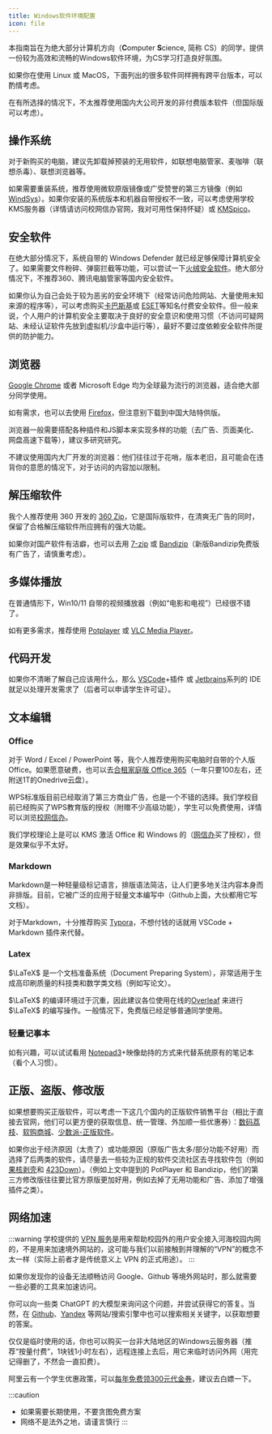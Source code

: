 ```yaml
---
title: Windows软件环境配置
icon: file
---
```


本指南旨在为绝大部分计算机方向（**C**omputer **S**cience, 简称 CS）的同学，提供一份较为高效和流畅的Windows软件环境，为CS学习打造良好氛围。

如果你在使用 Linux 或 MacOS，下面列出的很多软件同样拥有跨平台版本，可以酌情考虑。

在有所选择的情况下，不太推荐使用国内大公司开发的非付费版本软件（但国际版可以考虑）。

## 操作系统

对于新购买的电脑，建议先卸载掉预装的无用软件，如联想电脑管家、麦咖啡（联想杀毒）、联想浏览器等。

如果需要重装系统，推荐使用微软原版镜像或广受赞誉的第三方镜像（例如 [WindSys](https://windsys.win/)）。如果你安装的系统版本和机器自带授权不一致，可以考虑使用学校KMS服务器（详情请访问校网信办官网，我对可用性保持怀疑）或 [KMSpico](https://kmspico.io/)。

## 安全软件

在绝大部分情况下，系统自带的 Windows Defender 就已经足够保障计算机安全了。如果需要文件粉碎、弹窗拦截等功能，可以尝试一下[火绒安全软件](https://huorong.cn/)。绝大部分情况下，不推荐360、腾讯电脑管家等国内安全软件。

如果你认为自己会处于较为恶劣的安全环境下（经常访问危险网站、大量使用未知来源的程序等），可以考虑购买[卡巴斯基](https://www.kaspersky.com.cn/)或 [ESET](https://www.eset.com/cn/)等知名付费安全软件。但一般来说，个人用户的计算机安全主要取决于良好的安全意识和使用习惯（不访问可疑网站、未经认证软件先放到虚拟机/沙盒中运行等），最好不要过度依赖安全软件所提供的防护能力。

## 浏览器

[Google Chrome](https://www.google.com/chrome/) 或者 Microsoft Edge 均为全球最为流行的浏览器，适合绝大部分同学使用。

如有需求，也可以去使用 [Firefox](https://www.mozilla.org/zh-CN/firefox/)，但注意别下载到中国大陆特供版。

浏览器一般需要搭配各种插件和JS脚本来实现多样的功能（去广告、页面美化、网盘高速下载等），建议多研究研究。

不建议使用国内大厂开发的浏览器：他们往往过于花哨，版本老旧，且可能会在违背你的意愿的情况下，对于访问的内容加以限制。

## 解压缩软件

我个人推荐使用 360 开发的 [360 Zip](https://www.360totalsecurity.com/zh-cn/360zip/)，它是国际版软件，在清爽无广告的同时，保留了合格解压缩软件所应拥有的强大功能。

如果你对国产软件有洁癖，也可以去用 [7-zip](https://sparanoid.com/lab/7z/) 或 [Bandizip](#正版、盗版、修改版)（新版Bandizip免费版有广告了，请慎重考虑）。

## 多媒体播放

在普通情形下，Win10/11 自带的视频播放器（例如“电影和电视”）已经很不错了。

如有更多需求，推荐使用 [Potplayer](#正版、盗版、修改版) 或 [VLC Media Player](https://www.videolan.org/vlc/index.an.html)。

## 代码开发

如果你不清晰了解自己应该用什么，那么 [VSCode](https://code.visualstudio.com/)+插件 或 [Jetbrains](https://www.jetbrains.com/)系列的 IDE 就足以处理开发需求了（后者可以申请学生许可证）。

## 文本编辑

### Office

对于 Word / Excel / PowerPoint 等，我个人推荐使用购买电脑时自带的个人版Office。如果愿意破费，也可以去[合租家庭版 Office 365](https://lizhi.shop/site/products/id/65)（一年只要100左右，还附送1T的Onedrive云盘）。

WPS标准版目前已经取消了第三方商业广告，也是一个不错的选择。我们学校目前已经购买了WPS教育版的授权（附赠不少高级功能），学生可以免费使用，详情可以浏览[校网信办](http://ms.hhu.edu.cn/help?articleid=476)。

我们学校理论上是可以 KMS 激活 Office 和 Windows 的（[网信办](https://hhic.hhu.edu.cn/)买了授权），但是效果似乎不太好。

### Markdown

Markdown是一种轻量级标记语言，排版语法简洁，让人们更多地关注内容本身而非排版。目前，它被广泛的应用于轻量文本编写中（Github上面，大伙都用它写文档）。

对于Markdown，十分推荐购买 [Typora](https://typora.io/)，不想付钱的话就用 VSCode + Markdown 插件来代替。

### Latex

$\LaTeX$ 是一个文档准备系统（Document Preparing System），非常适用于生成高印刷质量的科技类和数学类文档（例如写论文）。

$\LaTeX$ 的编译环境过于沉重，因此建议各位使用在线的[Overleaf](https://www.overleaf.com/) 来进行 $\LaTeX$ 的编写操作。一般情况下，免费版已经足够普通同学使用。

### 轻量记事本

如有兴趣，可以试试看用 [Notepad3](https://github.com/rizonesoft/Notepad3)+映像劫持的方式来代替系统原有的笔记本（看个人习惯）。

## 正版、盗版、修改版

如果想要购买正版软件，可以考虑一下这几个国内的正版软件销售平台（相比于直接去官网，他们可以更方便的获取信息、统一管理、外加顺一些优惠券）：[数码荔枝](https://lizhi.shop/)、[软购商城](https://apsgo.com/)、[少数派-正版软件](https://sspai.com/mall)。

如果你出于经济原因（太贵了）或功能原因（原版广告太多/部分功能不好用）而选择了后两类的软件，请尽量去一些较为正规的软件交流社区去寻找软件包（例如[果核剥壳](https://www.ghxi.com/)和 [423Down](https://www.423down.com/)）。（例如上文中提到的 PotPlayer 和 Bandizip，他们的第三方修改版往往要比官方原版更加好用，例如去掉了无用功能和广告、添加了增强插件之类）。

## 网络加速

:::warning
学校提供的 [VPN 服务](https://vpn.hhu.edu.cn)是用来帮助校园外的用户安全接入河海校园内网的，不是用来加速境外网站的，这可能与我们以前接触到并理解的“VPN”的概念不太一样（实际上前者才是传统意义上 VPN 的正式用途）。
:::

如果你发现你的设备无法顺畅访问 Google、Github 等境外网站时，那么就需要一些必要的工具来加速访问。

你可以向一些类 ChatGPT 的大模型来询问这个问题，并尝试获得它的答复。当然，在 [Github](https://github.com)、[Yandex](https://yandex.com/) 等网站/搜索引擎中也可以搜索相关关键字，以获取想要的答案。

仅仅是临时使用的话，你也可以购买一台非大陆地区的Windows云服务器（推荐“按量付费”，1块钱1小时左右），远程连接上去后，用它来临时访问外网（用完记得删了，不然会一直扣费）。

阿里云有一个学生优惠政策，可以[每年免费领300元代金券](https://university.aliyun.com/)，建议去白嫖一下。

:::caution
* 如果需要长期使用，不要贪图免费方案
* 网络不是法外之地，请谨言慎行
:::